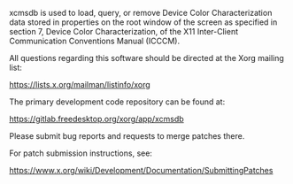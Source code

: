 xcmsdb is used to load, query, or remove Device Color Characterization
data stored in properties on the root window of the screen as
specified in section 7, Device Color Characterization, of the
X11 Inter-Client Communication Conventions Manual (ICCCM).

All questions regarding this software should be directed at the
Xorg mailing list:

  https://lists.x.org/mailman/listinfo/xorg

The primary development code repository can be found at:

  https://gitlab.freedesktop.org/xorg/app/xcmsdb

Please submit bug reports and requests to merge patches there.

For patch submission instructions, see:

  https://www.x.org/wiki/Development/Documentation/SubmittingPatches

